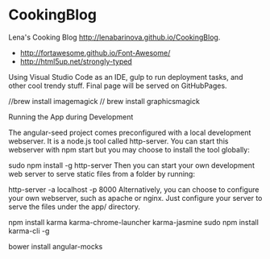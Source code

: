 # CookingBlog
Lena's Cooking Blog
http://lenabarinova.github.io/CookingBlog.


* http://fortawesome.github.io/Font-Awesome/
* http://html5up.net/strongly-typed

Using Visual Studio Code as an IDE, gulp to run deployment tasks, and other cool trendy stuff.
Final page will be served on GitHubPages.

//brew install imagemagick // brew install graphicsmagick

Running the App during Development

The angular-seed project comes preconfigured with a local development webserver. It is a node.js tool called http-server. You can start this webserver with npm start but you may choose to install the tool globally:

sudo npm install -g http-server
Then you can start your own development web server to serve static files from a folder by running:

http-server -a localhost -p 8000
Alternatively, you can choose to configure your own webserver, such as apache or nginx. Just configure your server to serve the files under the app/ directory.


npm install karma karma-chrome-launcher karma-jasmine
sudo npm install karma-cli -g


 bower install angular-mocks
